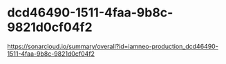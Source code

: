# dcd46490-1511-4faa-9b8c-9821d0cf04f2
https://sonarcloud.io/summary/overall?id=iamneo-production_dcd46490-1511-4faa-9b8c-9821d0cf04f2
